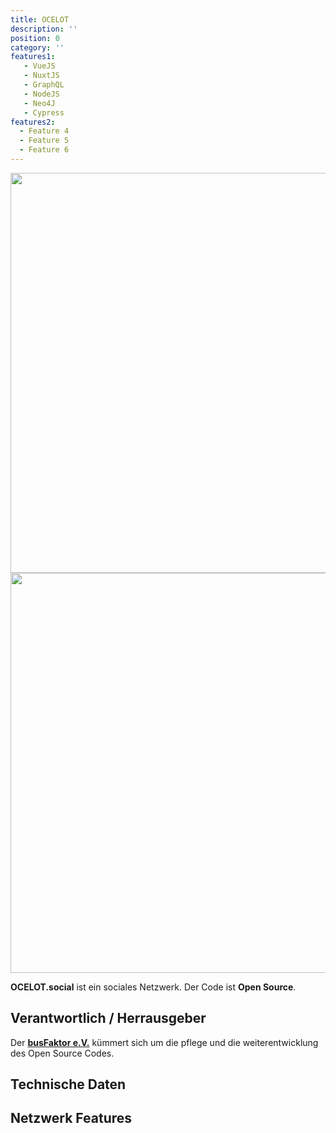 ```yaml
---
title: OCELOT
description: ''
position: 0
category: ''
features1:
   - VueJS
   - NuxtJS
   - GraphQL
   - NodeJS
   - Neo4J
   - Cypress
features2:
  - Feature 4
  - Feature 5
  - Feature 6
---
```


<img src="/preview.png" class="light-img" width="1280" height="640" alt=""/>
<img src="/preview-dark.png" class="dark-img" width="1280" height="640" alt=""/>



<alert type="success">

**OCELOT.social** ist ein sociales Netzwerk. Der Code ist **Open Source**.

</alert>

## Verantwortlich / Herrausgeber

Der [**busFaktor e.V.**](https://busfaktor.org) kümmert sich um die pflege und die weiterentwicklung des Open Source Codes. 

## Technische Daten

<list :items="features1"></list>

 

## Netzwerk Features

<list :items="features2"></list>

 